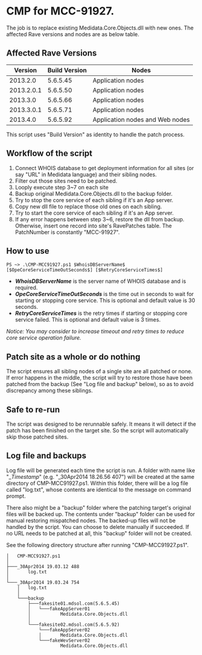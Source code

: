 # CMP for MCC-91927. 
The job is to replace existing Medidata.Core.Objects.dll with new ones. The affected Rave versions and nodes are as below table.

## Affected Rave Versions
|Version |Build Version |Nodes|
|---------|-----------------------|---------------|
|2013.2.0|	5.6.5.45 |Application nodes|
|2013.2.0.1	|5.6.5.50| Application nodes|
|2013.3.0	|5.6.5.66| Application nodes|
|2013.3.0.1	|5.6.5.71| Application nodes|
|2013.4.0		|5.6.5.92| Application nodes and Web nodes|

This script uses "Build Version" as identity to handle the patch process.

## Workflow of the script
1. Connect WHOIS database to get deployment information for all sites (or say "URL" in Medidata language) and their sibling nodes.
2. Filter out those sites need to be patched.
2. Looply execute step 3~7 on each site
3.    Backup original Medidata.Core.Objects.dll to the backup folder.
4.    Try to stop the core service of each sibling if it's an App server.
5.    Copy new dll file to replace those old ones on each sibling.
6.    Try to start the core service of each sibling if it's an App server.
7.    If any error happens between step 3~6, restore the dll from backup. Otherwise, insert one record into site's RavePatches table. The PatchNumber is constantly "MCC-91927".

## How to use

```
PS ~> .\CMP-MCC91927.ps1 $WhoisDBServerName$ [$OpeCoreServiceTimeOutSeconds$] [$RetryCoreServiceTimes$]
```

- **$WhoisDBServerName$** is the server name of WHOIS database and is required.
- **$OpeCoreServiceTimeOutSeconds$** is the time out in seconds to wait for starting or stopping core service. This is optional and default value is 30 seconds.
- **$RetryCoreServiceTimes$** is the retry times if starting or stopping core service failed. This is optional and default value is 3 times.

*Notice: You may consider to increase timeout and retry times to reduce core service operation failure.*

## Patch site as a whole or do nothing
The script ensures all sibling nodes of a single site are all patched or none. If error happens in the middle, the script will try to restore those have been patched from the backup (See "Log file and backup" below), so as to avoid discrepancy among these siblings.

## Safe to re-run
The script was designed to be rerunnable safely. It means it will detect if the patch has been finished on the target site. So the script will automatically skip those patched sites.

## Log file and backups
Log file will be generated each time the script is run. A folder with name like "_$Timestamp$" (e.g. "_30Apr2014 18.26.56 407") will be created at the same directory of CMP-MCC91927.ps1. Within this folder, there will be a log file called "log.txt", whose contents are identical to the message on command prompt. 

There also might be a "backup" folder where the patching target's original files will be backed up. The contents under "backup" folder can be used for manual restoring mispatched nodes. The backed-up files will not be handled by the script. You can choose to delete manually if succeeded. If no URL needs to be patched at all, this "backup" folder will not be created. 

See the following directory structure after running "CMP-MCC91927.ps1".

```
│   CMP-MCC91927.ps1
│
├───_30Apr2014 19.03.12 488
│       log.txt
│
└───_30Apr2014 19.03.24 754
    │   log.txt
    │
    └───backup
        ├───fakesite01.mdsol.com(5.6.5.45)
        │   └───fakeAppServer01
        │           Medidata.Core.Objects.dll
        │
        └───fakesite02.mdsol.com(5.6.5.92)
            └───fakeAppServer02
            │       Medidata.Core.Objects.dll        
            └───fakeWevServer02
                    Medidata.Core.Objects.dll
```


